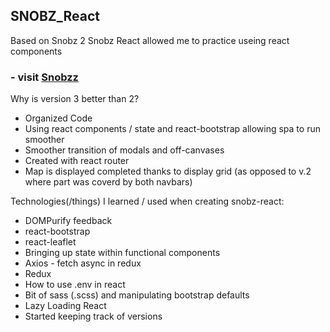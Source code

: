 ## SNOBZ_React
Based on Snobz 2 Snobz React allowed me to practice useing react components 

### - visit [Snobzz](snobzz.vercel.app)

Why is version 3 better than 2?
  * Organized Code 
  * Using react components / state and react-bootstrap allowing spa to run smoother
  * Smoother transition of modals and off-canvases
  * Created with react router 
  * Map is displayed completed thanks to display grid (as opposed to v.2 where part was coverd by both navbars)

Technologies(/things) I learned / used when creating snobz-react:
  *  DOMPurify feedback
  *  react-bootstrap
  *  react-leaflet
  *  Bringing up state within functional components
  *  Axios - fetch async in redux
  *  Redux 
  *  How to use .env in react
  *  Bit of sass (.scss) and manipulating bootstrap defaults
  *  Lazy Loading React  
  * Started keeping track of versions

